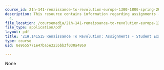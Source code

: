 ```yaml
---
course_id: 21h-141-renaissance-to-revolution-europe-1300-1800-spring-2015
description: This resource contains information regarding assignments - student example
  4.
file_location: /coursemedia/21h-141-renaissance-to-revolution-europe-1300-1800-spring-2015/8e9655771e47ba5e3255bb3f030a4860_MIT21H_141S15_Skepticism.pdf
file_type: application/pdf
layout: pdf
title: '21H.141S15 Renaissance To Revolution: Assignments - Student Example 4'
type: course
uid: 8e9655771e47ba5e3255bb3f030a4860

---
```

None